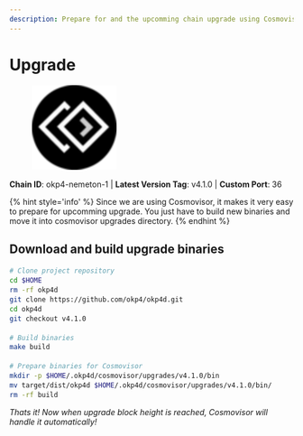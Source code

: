 ```yaml
---
description: Prepare for and the upcomming chain upgrade using Cosmovisor.
---
```


# Upgrade

<figure><img src="https://raw.githubusercontent.com/kj89/cosmos-images/main/logos/okp4.png" width="150" alt=""><figcaption></figcaption></figure>

**Chain ID**: okp4-nemeton-1 | **Latest Version Tag**: v4.1.0 | **Custom Port**: 36

{% hint style='info' %}
Since we are using Cosmovisor, it makes it very easy to prepare for upcomming upgrade.
You just have to build new binaries and move it into cosmovisor upgrades directory.
{% endhint %}

## Download and build upgrade binaries

```bash
# Clone project repository
cd $HOME
rm -rf okp4d
git clone https://github.com/okp4/okp4d.git
cd okp4d
git checkout v4.1.0

# Build binaries
make build

# Prepare binaries for Cosmovisor
mkdir -p $HOME/.okp4d/cosmovisor/upgrades/v4.1.0/bin
mv target/dist/okp4d $HOME/.okp4d/cosmovisor/upgrades/v4.1.0/bin/
rm -rf build
```

*Thats it! Now when upgrade block height is reached, Cosmovisor will handle it automatically!*
